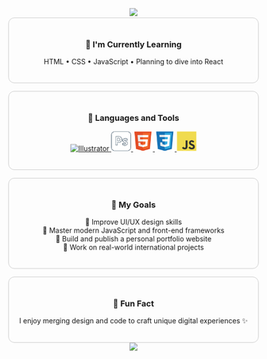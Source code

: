 <div align="center">

  <img src="https://capsule-render.vercel.app/api?type=waving&color=0:9C27B0,100:3F51B5&height=200&section=header&text=Hi%20%F0%9F%91%8B%2C%20I'm%20TOVTK&fontSize=40&fontColor=ffffff&fontAlignY=40"/>

</div>

<div style="display: grid; grid-template-columns: repeat(auto-fit, minmax(280px, 1fr)); gap: 16px; max-width: 960px; margin: auto;">

  <div align="center" style="padding: 20px; border: 1px solid #ccc; border-radius: 12px;">
    <h3>🚀 I'm Currently Learning</h3>
    <p>HTML • CSS • JavaScript • Planning to dive into React</p>
  </div>

  <div align="center" style="padding: 20px; border: 1px solid #ccc; border-radius: 12px;">
    <h3>🔧 Languages and Tools</h3>
    <p>
      <a href="https://www.adobe.com/products/illustrator.html" target="_blank">
        <img src="https://www.vectorlogo.zone/logos/adobe_illustrator/adobe_illustrator-icon.svg" alt="Illustrator" width="40" height="40"/>
      </a>
      <a href="https://www.photoshop.com/en" target="_blank">
        <img src="https://raw.githubusercontent.com/devicons/devicon/master/icons/photoshop/photoshop-line.svg" alt="Photoshop" width="40" height="40"/>
      </a>
      <a href="https://developer.mozilla.org/en-US/docs/Web/HTML" target="_blank">
        <img src="https://raw.githubusercontent.com/devicons/devicon/master/icons/html5/html5-original.svg" alt="HTML5" width="40" height="40"/>
      </a>
      <a href="https://developer.mozilla.org/en-US/docs/Web/CSS" target="_blank">
        <img src="https://raw.githubusercontent.com/devicons/devicon/master/icons/css3/css3-original.svg" alt="CSS3" width="40" height="40"/>
      </a>
      <a href="https://developer.mozilla.org/en-US/docs/Web/JavaScript" target="_blank">
        <img src="https://raw.githubusercontent.com/devicons/devicon/master/icons/javascript/javascript-original.svg" alt="JavaScript" width="40" height="40"/>
      </a>
    </p>
  </div>

  <div align="center" style="padding: 20px; border: 1px solid #ccc; border-radius: 12px;">
    <h3>🌟 My Goals</h3>
    <ul style="list-style-type: none; padding: 0;">
      <li>🔹 Improve UI/UX design skills</li>
      <li>🔹 Master modern JavaScript and front-end frameworks</li>
      <li>🔹 Build and publish a personal portfolio website</li>
      <li>🔹 Work on real-world international projects</li>
    </ul>
  </div>

  <div align="center" style="padding: 20px; border: 1px solid #ccc; border-radius: 12px;">
    <h3>📌 Fun Fact</h3>
    <p>I enjoy merging design and code to craft unique digital experiences ✨</p>
  </div>

</div>

<div align="center">
  <img src="https://capsule-render.vercel.app/api?type=waving&color=0:3F51B5,100:9C27B0&height=120&section=footer"/>
</div>
